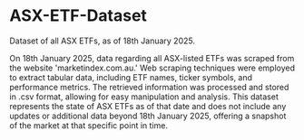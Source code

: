 # ASX-ETF-Dataset
Dataset of all ASX ETFs, as of 18th January 2025.

On 18th January 2025, data regarding all ASX-listed ETFs was scraped from the website 'marketindex.com.au.' Web scraping techniques were employed to extract tabular data, including ETF names, ticker symbols, and performance metrics. The retrieved information was processed and stored in .csv format, allowing for easy manipulation and analysis. This dataset represents the state of ASX ETFs as of that date and does not include any updates or additional data beyond 18th January 2025, offering a snapshot of the market at that specific point in time.

